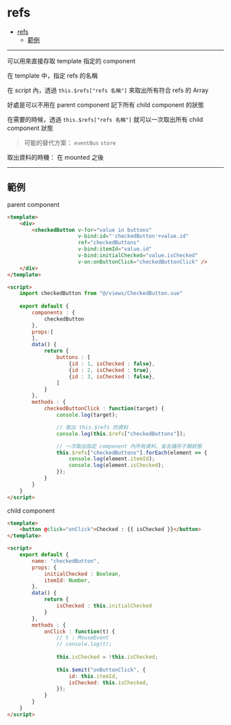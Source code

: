 # refs

- [refs](#refs)
  - [範例](#範例)

---

可以用來直接存取 template 指定的 component

在 template 中，指定 refs 的名稱

在 script 內，透過 `this.$refs["refs 名稱"]` 來取出所有符合 refs 的 Array

好處是可以不用在 parent component 記下所有 child component 的狀態

在需要的時候，透過 `this.$refs["refs 名稱"]` 就可以一次取出所有 child component 狀態

> 可能的替代方案： `eventBus` `store`

取出資料的時機： 在 mounted 之後

---

## 範例

parent component

```html
<template>
    <div>
        <checkedButton v-for="value in buttons"
                       v-bind:id="'checkedButton'+value.id"
                       ref="checkedButtons"
                       v-bind:itemId="value.id" 
                       v-bind:initialChecked="value.isChecked" 
                       v-on:onButtonClick="checkedButtonClick" />
    </div>
</template>

<script>
    import checkedButton from "@/views/CheckedButton.vue"
    
    export default {
        components : {
            checkedButton
        },
        props:[
        ],
        data() {
            return {
                buttons : [
                    {id : 1, isChecked : false},
                    {id : 2, isChecked : true},
                    {id : 3, isChecked : false},
                ]
            }
        },
        methods : {
            checkedButtonClick : function(target) {
                console.log(target);

                // 取出 this.$refs 的資料
                console.log(this.$refs["checkedButtons"]);

                // 一次取出指定 component 內所有資料，省去儲存子類狀態
                this.$refs["checkedButtons"].forEach(element => {
                    console.log(element.itemId);                    
                    console.log(element.isChecked);                    
                });
            }
        }
    } 
</script>
```

child component

```html
<template>
    <button @click="onClick">Checked : {{ isChecked }}</button>
</template>

<script>
    export default {
        name: "checkedButton",
        props: {
            initialChecked : Boolean,
            itemId: Number,
        },
        data() {
            return {
                isChecked : this.initialChecked
            }
        },
        methods : {
            onClick : function(t) {
                // t : MouseEvent
                // console.log(t);
                
                this.isChecked = !this.isChecked;
                
                this.$emit("onButtonClick", {
                    id: this.itemId,
                    isChecked: this.isChecked,
                });
            }
        }
    }
</script>
```